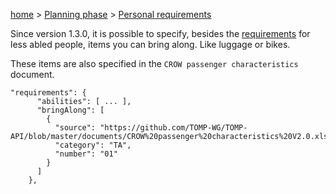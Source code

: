 [home](https://github.com/TOMP-WG/TOMP-API/wiki/) > [Planning phase](Planning-phase.md) > [Personal requirements](Personal-requirements.md)

Since version 1.3.0, it is possible to specify, besides the [requirements](https://github.com/TOMP-WG/TOMP-API/blob/master/documents/CROW%20passenger%20characteristics%20V2.0.xlsx) for less abled people, items you can bring along. Like luggage or bikes.  

These items are also specified in the `CROW passenger characteristics` document.
```
"requirements": {
      "abilities": [ ... ],
      "bringAlong": [
        {
          "source": "https://github.com/TOMP-WG/TOMP-API/blob/master/documents/CROW%20passenger%20characteristics%20V2.0.xlsx",
          "category": "TA",
          "number": "01"
        }
      ]
    },
```